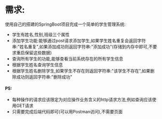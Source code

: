 # 需求:
使用自己的搭建的SpringBoot项目完成一个简单的学生管理系统:
- 学生有姓名,性别,班级三个属性
- 添加学生功能:能够通过post请求添加学生,如果学生姓名重复会返回字符串:"姓名重复",如果添加成功则返回字符串:"添加成功"(存储到内存中即可,不要求重启保留这些数据)
- 查询所有学生的功能,能够查看当前系统存在的所有学生信息
- 根据学生姓名查询学生信息
- 根据学生姓名删除学生,如果学生不存在则返回字符串:"该学生不存在",如果删除成功则返回字符串:"删除成功"
#### PS:
- 每种操作的请求应该限定为对应操作业务含义的http请求方法,例如查询应该使用GET请求
- 只需要完成后端代码即可(可以用Postman访问),不需要页面
